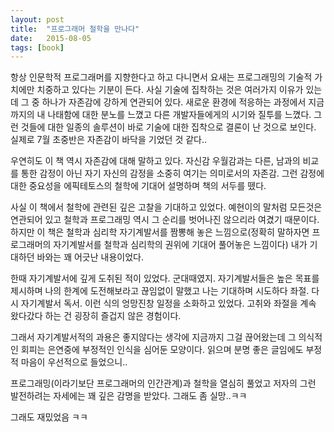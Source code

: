 ```yaml
---
layout: post
title:  "프로그래머 철학을 만나다"
date:   2015-08-05
tags: [book]
---
```


항상 인문학적 프로그래머를 지향한다고 하고 다니면서 요새는 프로그래밍의 기술적 가치에만 치중하고 있다는 기분이 든다. 사실 기술에 집착하는 것은 여러가지 이유가 있는데 그 중 하나가 자존감에 강하게 연관되어 있다. 새로운 환경에 적응하는 과정에서 지금까지의 내 나태함에 대한 분노를 느꼈고 다른 개발자들에게의 시기와 질투를 느꼈다. 그런 것들에 대한 일종의 솔루션이 바로 기술에 대한 집착으로 결론이 난 것으로 보인다. 실제로 7월 초중반은 자존감이 바닥을 기었던 것 같다.. 

  우연히도 이 책 역시 자존감에 대해 말하고 있다. 자신감 우월감과는 다른, 남과의 비교를 통한 감정이 아닌 자기 자신의 감정을 소중히 여기는 의미로서의 자존감. 그런 감정에 대한 중요성을 에픽테토스의 철학에 기대어 설명하며 책의 서두를 뗐다. 

  사실 이 책에서 철학에 관련된 깊은 고찰을 기대하고 있었다. 예현이의 말처럼 모든것은 연관되어 있고 철학과 프로그래밍 역시 그 순리를 벗어나진 않으리라 여겼기 때문이다. 하지만 이 책은 철학과 심리학 자기계발서를 짬뽕해 놓은 느낌으로(정확히 말하자면 프로그래머의 자기계발서를 철학과 심리학의 권위에 기대어 풀어놓은 느낌이다) 내가 기대하던 바와는 꽤 어긋난 내용이었다. 

  한때 자기계발서에 깊게 도취된 적이 있었다. 군대때였지. 자기계발서들은 높은 목표를 제시하며 나의 한계에 도전해보라고 끊임없이 말했고 나는 기대하며 시도하다 좌절. 다시 자기계발서 독서. 이런 식의 엉망진창 일정을 소화하고 있었다. 고취와 좌절을 계속 왔다갔다 하는 건 굉장히 즐겁지 않은 경험이다. 

  그래서 자기계발서적의 과용은 좋지않다는 생각에 지금까지 그걸 끊어왔는데 그 의식적인 회피는 은연중에 부정적인 인식을 심어둔 모양이다. 읽으며 분명 좋은 글임에도 부정적 마음이 우선적으로 들었으니.. 

  프로그래밍(이라기보단 프로그래머의 인간관계)과 철학을 열심히 풀었고 저자의 그런 발전하려는 자세에는 꽤 깊은 감명을 받았다. 그래도 좀 실망..ㅋㅋ 

  그래도 재밌었음 ㅋㅋ